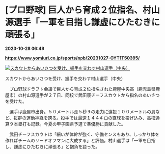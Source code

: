 # [プロ野球] 巨人から育成２位指名、村山源選手「一軍を目指し謙虚にひたむきに頑張る」

**2023-10-28 06:49**

**https://www.yomiuri.co.jp/sports/npb/20231027-OYT1T50395/**

[![スカウトからあいさつを受け、握手を交わす村山選手（中央）](https://www.yomiuri.co.jp/media/2023/10/20231027-OYT1I50209-1.jpg)](https://www.yomiuri.co.jp/pluralphoto/20231027-OYT1I50209/)

スカウトからあいさつを受け、握手を交わす村山選手（中央）

　プロ野球ドラフト会議で巨人から育成２位指名された鹿屋中央高（鹿児島県鹿屋市）の村山源選手が２７日、同校で武田康チーフスカウトから指名のあいさつを受けた。

　選手は鹿屋市出身。５０メートル走５秒９の走力に遠投１００メートルの肩など、抜群の運動神経を誇る。投手では最速１４４キロの直球を投げ込み、高校通算９本塁打も記録。今夏の甲子園県予選で準優勝に貢献した。

　武田チーフスカウトは「細いが体幹が強く、守備センスもあり、しっかり体を作ればチームのリードオフマンに大成する」と評価。村山選手は「一軍を目指し、謙虚にひたむきに頑張る」と抱負を語った。